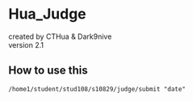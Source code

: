 # Hua_Judge
created by CTHua & Dark9nive  
version 2.1  
## How to use this
```
/home1/student/stud108/s10829/judge/submit "date"
```

